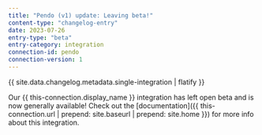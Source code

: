 ```yaml
---
title: "Pendo (v1) update: Leaving beta!"
content-type: "changelog-entry"
date: 2023-07-26
entry-type: "beta"
entry-category: integration
connection-id: pendo
connection-version: 1
---
```

{{ site.data.changelog.metadata.single-integration | flatify }}

Our {{ this-connection.display_name }} integration has left open beta and is now generally available! Check out the [documentation]({{ this-connection.url | prepend: site.baseurl | prepend: site.home }}) for more info about this integration.
